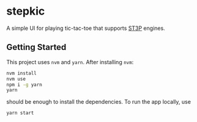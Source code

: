 # stepkic

A simple UI for playing tic-tac-toe that supports
[ST3P](https://gist.github.com/artfuldev/47ef277cf4bbbfdf0eed4750b8821c8c)
engines.

## Getting Started

This project uses `nvm` and `yarn`. After installing `nvm`:

```sh
nvm install
nvm use
npm i -g yarn
yarn
```

should be enough to install the dependencies. To run the app locally, use

```sh
yarn start
```
